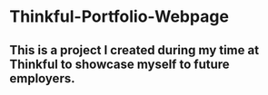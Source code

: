 # Thinkful-Portfolio-Webpage

## This is a project I created during my time at Thinkful to showcase myself to future employers.

